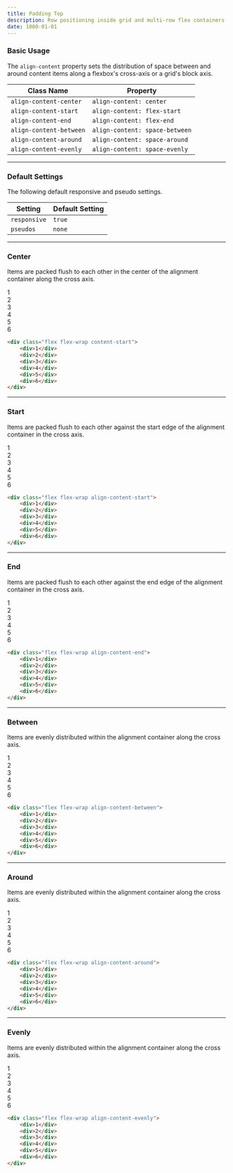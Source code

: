 ```yaml
---
title: Padding Top
description: Row positioning inside grid and multi-row flex containers.
date: 1000-01-01
---
```


### Basic Usage

The `align-content` property sets the distribution of space between and around content items along a flexbox's cross-axis or a grid's block axis.

| Class Name              | Property                       |
| ----------------------- | ------------------------------ |
| `align-content-center`  | `align-content: center`        |
| `align-content-start`   | `align-content: flex-start`    |
| `align-content-end`     | `align-content: flex-end`      |
| `align-content-between` | `align-content: space-between` |
| `align-content-around`  | `align-content: space-around`  |
| `align-content-evenly`  | `align-content: space-evenly`  |

---

### Default Settings

The following default responsive and pseudo settings.

| Setting      | Default Setting |
| ------------ | --------------- |
| `responsive` | `true`          |
| `pseudos`    | `none`          |

---

### Center

Items are packed flush to each other in the center of the alignment container along the cross axis.

<div class="bg-silver-200 p-5 h-200px radius-md flex flex-wrap align-content-center">
  <div class="w-4-12 p-1">
    <div class="flex align-items-center justify-content-center h-10 bg-primary-900 font-bold font-xl text-white radius-sm">1</div>
  </div>
  <div class="w-4-12 p-1">
    <div class="flex align-items-center justify-content-center h-10 bg-primary-900 font-bold font-xl text-white radius-sm">2</div>
  </div>
  <div class="w-4-12 p-1">
    <div class="flex align-items-center justify-content-center h-10 bg-primary-900 font-bold font-xl text-white radius-sm">3</div>
  </div>
  <div class="w-4-12 p-1">
    <div class="flex align-items-center justify-content-center h-10 bg-primary-900 font-bold font-xl text-white radius-sm">4</div>
  </div>
  <div class="w-4-12 p-1">
    <div class="flex align-items-center justify-content-center h-10 bg-primary-900 font-bold font-xl text-white radius-sm">5</div>
  </div>
  <div class="w-4-12 p-1">
    <div class="flex align-items-center justify-content-center h-10 bg-primary-900 font-bold font-xl text-white radius-sm">6</div>
  </div>
</div>

```html
<div class="flex flex-wrap content-start">
	<div>1</div>
	<div>2</div>
	<div>3</div>
	<div>4</div>
	<div>5</div>
	<div>6</div>
</div>
```

---

### Start

Items are packed flush to each other against the start edge of the alignment container in the cross axis.

<div class="bg-silver-200 p-5 h-200px radius-md flex flex-wrap align-content-start">
  <div class="w-4-12 p-1">
    <div class="flex align-items-center justify-content-center h-10 bg-primary-900 font-bold font-xl text-white radius-sm">1</div>
  </div>
  <div class="w-4-12 p-1">
    <div class="flex align-items-center justify-content-center h-10 bg-primary-900 font-bold font-xl text-white radius-sm">2</div>
  </div>
  <div class="w-4-12 p-1">
    <div class="flex align-items-center justify-content-center h-10 bg-primary-900 font-bold font-xl text-white radius-sm">3</div>
  </div>
  <div class="w-4-12 p-1">
    <div class="flex align-items-center justify-content-center h-10 bg-primary-900 font-bold font-xl text-white radius-sm">4</div>
  </div>
  <div class="w-4-12 p-1">
    <div class="flex align-items-center justify-content-center h-10 bg-primary-900 font-bold font-xl text-white radius-sm">5</div>
  </div>
  <div class="w-4-12 p-1">
    <div class="flex align-items-center justify-content-center h-10 bg-primary-900 font-bold font-xl text-white radius-sm">6</div>
  </div>
</div>

```html
<div class="flex flex-wrap align-content-start">
	<div>1</div>
	<div>2</div>
	<div>3</div>
	<div>4</div>
	<div>5</div>
	<div>6</div>
</div>
```

---

### End

Items are packed flush to each other against the end edge of the alignment container in the cross axis.

<div class="bg-silver-200 p-5 h-200px radius-md flex flex-wrap align-content-end">
  <div class="w-4-12 p-1">
    <div class="flex align-items-center justify-content-center h-10 bg-primary-900 font-bold font-xl text-white radius-sm">1</div>
  </div>
  <div class="w-4-12 p-1">
    <div class="flex align-items-center justify-content-center h-10 bg-primary-900 font-bold font-xl text-white radius-sm">2</div>
  </div>
  <div class="w-4-12 p-1">
    <div class="flex align-items-center justify-content-center h-10 bg-primary-900 font-bold font-xl text-white radius-sm">3</div>
  </div>
  <div class="w-4-12 p-1">
    <div class="flex align-items-center justify-content-center h-10 bg-primary-900 font-bold font-xl text-white radius-sm">4</div>
  </div>
  <div class="w-4-12 p-1">
    <div class="flex align-items-center justify-content-center h-10 bg-primary-900 font-bold font-xl text-white radius-sm">5</div>
  </div>
  <div class="w-4-12 p-1">
    <div class="flex align-items-center justify-content-center h-10 bg-primary-900 font-bold font-xl text-white radius-sm">6</div>
  </div>
</div>

```html
<div class="flex flex-wrap align-content-end">
	<div>1</div>
	<div>2</div>
	<div>3</div>
	<div>4</div>
	<div>5</div>
	<div>6</div>
</div>
```

---

### Between

Items are evenly distributed within the alignment container along the cross axis.

<div class="bg-silver-200 p-5 h-200px radius-md flex flex-wrap align-content-between">
  <div class="w-4-12 p-1">
    <div class="flex align-items-center justify-content-center h-10 bg-primary-900 font-bold font-xl text-white radius-sm">1</div>
  </div>
  <div class="w-4-12 p-1">
    <div class="flex align-items-center justify-content-center h-10 bg-primary-900 font-bold font-xl text-white radius-sm">2</div>
  </div>
  <div class="w-4-12 p-1">
    <div class="flex align-items-center justify-content-center h-10 bg-primary-900 font-bold font-xl text-white radius-sm">3</div>
  </div>
  <div class="w-4-12 p-1">
    <div class="flex align-items-center justify-content-center h-10 bg-primary-900 font-bold font-xl text-white radius-sm">4</div>
  </div>
  <div class="w-4-12 p-1">
    <div class="flex align-items-center justify-content-center h-10 bg-primary-900 font-bold font-xl text-white radius-sm">5</div>
  </div>
  <div class="w-4-12 p-1">
    <div class="flex align-items-center justify-content-center h-10 bg-primary-900 font-bold font-xl text-white radius-sm">6</div>
  </div>
</div>

```html
<div class="flex flex-wrap align-content-between">
	<div>1</div>
	<div>2</div>
	<div>3</div>
	<div>4</div>
	<div>5</div>
	<div>6</div>
</div>
```

---

### Around

Items are evenly distributed within the alignment container along the cross axis.

<div class="bg-silver-200 p-5 h-200px radius-md flex flex-wrap align-content-around">
  <div class="w-4-12 p-1">
    <div class="flex align-items-center justify-content-center h-10 bg-primary-900 font-bold font-xl text-white radius-sm">1</div>
  </div>
  <div class="w-4-12 p-1">
    <div class="flex align-items-center justify-content-center h-10 bg-primary-900 font-bold font-xl text-white radius-sm">2</div>
  </div>
  <div class="w-4-12 p-1">
    <div class="flex align-items-center justify-content-center h-10 bg-primary-900 font-bold font-xl text-white radius-sm">3</div>
  </div>
  <div class="w-4-12 p-1">
    <div class="flex align-items-center justify-content-center h-10 bg-primary-900 font-bold font-xl text-white radius-sm">4</div>
  </div>
  <div class="w-4-12 p-1">
    <div class="flex align-items-center justify-content-center h-10 bg-primary-900 font-bold font-xl text-white radius-sm">5</div>
  </div>
  <div class="w-4-12 p-1">
    <div class="flex align-items-center justify-content-center h-10 bg-primary-900 font-bold font-xl text-white radius-sm">6</div>
  </div>
</div>

```html
<div class="flex flex-wrap align-content-around">
	<div>1</div>
	<div>2</div>
	<div>3</div>
	<div>4</div>
	<div>5</div>
	<div>6</div>
</div>
```

---

### Evenly

Items are evenly distributed within the alignment container along the cross axis.

<div class="bg-silver-200 p-5 h-200px radius-md flex flex-wrap align-content-evenly">
  <div class="w-4-12 p-1">
    <div class="flex align-items-center justify-content-center h-10 bg-primary-900 font-bold font-xl text-white radius-sm">1</div>
  </div>
  <div class="w-4-12 p-1">
    <div class="flex align-items-center justify-content-center h-10 bg-primary-900 font-bold font-xl text-white radius-sm">2</div>
  </div>
  <div class="w-4-12 p-1">
    <div class="flex align-items-center justify-content-center h-10 bg-primary-900 font-bold font-xl text-white radius-sm">3</div>
  </div>
  <div class="w-4-12 p-1">
    <div class="flex align-items-center justify-content-center h-10 bg-primary-900 font-bold font-xl text-white radius-sm">4</div>
  </div>
  <div class="w-4-12 p-1">
    <div class="flex align-items-center justify-content-center h-10 bg-primary-900 font-bold font-xl text-white radius-sm">5</div>
  </div>
  <div class="w-4-12 p-1">
    <div class="flex align-items-center justify-content-center h-10 bg-primary-900 font-bold font-xl text-white radius-sm">6</div>
  </div>
</div>

```html
<div class="flex flex-wrap align-content-evenly">
	<div>1</div>
	<div>2</div>
	<div>3</div>
	<div>4</div>
	<div>5</div>
	<div>6</div>
</div>
```
